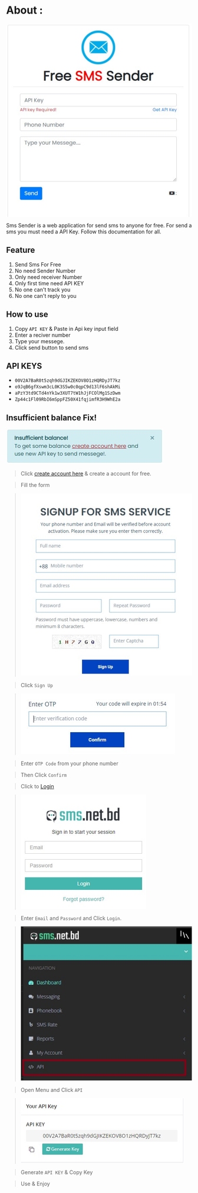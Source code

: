 # About :  
<img style="display:block;margin:0 auto;" src="image/img1.jpg"/>

Sms Sender is a web application for send sms to anyone for free. For send a sms you must need a API Key. Follow this documentation for all.

## Feature
1. Send Sms For Free
2. No need Sender Number
3. Only need receiver Number
4. Only first time need API KEY
5. No one can't track you
6. No one can't reply to you

## How to use
1. Copy ```API KEY``` & Paste in Api key input field
2. Enter a reciver number
3. Type your messege. 
4. Click send button to send sms

## API KEYS  
* ```00V2A7BaR0t5zqh9dGJIKZEKOV8O1zHQRDyJT7kz```
* ```o9JqB6gfXswm3cL0K3S5w0c0qpC9d13lF6shAkMi```
* ```aPzY3td9CTd4nYk1w3XUT7tW1hJjFCOlMg1SzDwm```
* ```Zp44c1Fl09RbI6mSppFZ50X41fqjimfR3H9WhE2a```  

## Insufficient balance Fix!
![insufficien balance](image/in.jpg)  

>Click [create account here](https://sms.net.bd/signup/) & create a account for free.  

>Fill the form  

>![sign up](image/sign%20up.jpg)  

> Click ```Sign Up``` 
 
> ![otp](image/otp.jpg)  

>Enter ```OTP Code``` from your phone number  

> Then Click ```Confirm```  

> Click to [Login](https://portal.sms.net.bd/login/)  

> ![login](image/lgoin.jpg)  

> Enter ```Email``` and ```Password``` and Click ```Login```.  

> ![menu](image/3ree.jpg)  

> Open Menu and Click ```API```  

> ![api](image/api.jpg)  

> Generate ```API KEY``` & Copy Key  

> Use & Enjoy